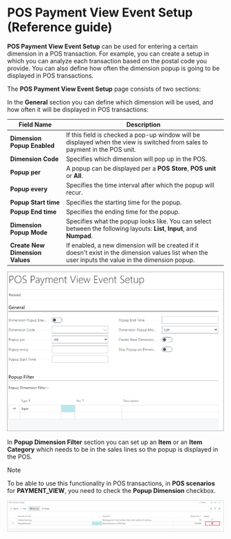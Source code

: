 # POS Payment View Event Setup (Reference guide)

**POS Payment View Event Setup** can be used for entering a certain dimension in a POS transaction. For example, you can create a setup in which you can analyze each transaction based on the postal code you provide. You can also define how often the dimension popup is going to be displayed in POS transactions. 

The **POS Payment View Event Setup** page consists of two sections:

In the **General** section you can define which dimension will be used, and how often it will be displayed in POS transactions:

| Field Name      | Description |
| ----------- | ----------- |
| **Dimension Popup Enabled**       | If this field is checked a pop-up window will be displayed when the view is switched from sales to payment in the POS unit.   |
| **Dimension Code**   | Specifies which dimension will pop up in the POS.        |
| **Popup per**  | A popup can be displayed per a **POS Store**, **POS unit** or **All**. |
| **Popup every** | Specifies the time interval after which the popup will recur. |
| **Popup Start time** | Specifies the starting time for the popup. |
| **Popup End time** | Specifies the ending time for the popup. |
| **Dimension Popup Mode** | Specifies what the popup looks like. You can select between the following layouts: **List**, **Input**, and **Numpad**. |
| **Create New Dimension Values** | If enabled, a new dimension will be created if it doesn't exist in the dimension values list when the user inputs the value in the dimension popup. |

![POS_payment_view_event_setup](../images/POS_payment_view_event_setup.PNG)


In **Popup Dimension Filter** section you can set up an **Item** or an **Item Category** which needs to be in the sales lines so the popup is displayed in the POS.

> [!Note]
> To be able to use this functionality in POS transactions, in **POS scenarios** for **PAYMENT_VIEW**, you need to check the **Popup Dimension** checkbox.

![payment_view_scen](../images/Payment_view_scen.PNG)
